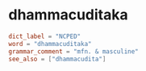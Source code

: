 # dhammacuditaka

``` toml
dict_label = "NCPED"
word = "dhammacuditaka"
grammar_comment = "mfn. & masculine"
see_also = ["dhammacudita"]
```

